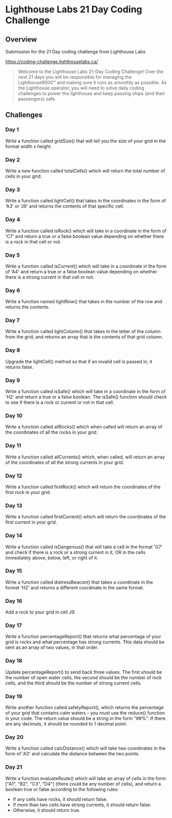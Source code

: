 # Lighthouse Labs 21 Day Coding Challenge

## Overview

Submission for the 21 Day coding challenge from Lighthouse Labs

https://coding-challenge.lighthouselabs.ca/

> Welcome to the Lighthouse Labs 21-Day Coding Challenge! Over the next 21 days you will be responsible for managing the Lighthouse9000™ and making sure it runs as smoothly as possible. As the Lighthouse operator, you will need to solve daily coding challenges to power the lighthouse and keep passing ships (and their passengers) safe.

## Challenges

### Day 1

Write a function called gridSize() that will tell you the size of your grid in the format width x height.

### Day 2

Write a new function called totalCells() which will return the total number of cells in your grid.

### Day 3

Write a function called lightCell() that takes in the coordinates in the form of 'A3' or 'J9' and returns the contents of that specific cell.

### Day 4

Write a function called isRock() which will take in a coordinate in the form of 'C7' and return a true or a false boolean value depending on whether there is a rock in that cell or not.

### Day 5

Write a function called isCurrent() which will take in a coordinate in the form of 'A4' and return a true or a false boolean value depending on whether there is a strong current in that cell or not.

### Day 6

Write a function named lightRow() that takes in the number of the row and returns the contents.

### Day 7

Write a function called lightColumn() that takes in the letter of the column from the grid, and returns an array that is the contents of that grid column.

### Day 8

Upgrade the lightCell() method so that if an invalid cell is passed in, it returns false.

### Day 9

Write a function called isSafe() which will take in a coordinate in the form of 'H2' and return a true or a false boolean. The isSafe() function should check to see if there is a rock or current or not in that cell.

### Day 10

Write a function called allRocks() which when called will return an array of the coordinates of all the rocks in your grid.

### Day 11

Write a function called allCurrents() which, when called, will return an array of the coordinates of all the strong currents in your grid.

### Day 12

Write a function called firstRock() which will return the coordinates of the first rock in your grid.

### Day 13

Write a function called firstCurrent() which will return the coordinates of the first current in your grid.

### Day 14

Write a function called isDangerous() that will take a cell in the format 'G7' and check if there is a rock or a strong current in it, OR in the cells immediately above, below, left, or right of it.

### Day 15

Write a function called distressBeacon() that takes a coordinate in the format 'H2' and returns a different coordinate in the same format.

### Day 16

Add a rock to your grid in cell J9.

### Day 17

Write a function percentageReport() that returns what percentage of your grid is rocks and what percentage has strong currents. This data should be sent as an array of two values, in that order.

### Day 18

Update percentageReport() to send back three values. The first should be the number of open water cells, the second should be the number of rock cells, and the third should be the number of strong current cells.

### Day 19

 Write another function called safetyReport(), which returns the percentage of your grid that contains calm waters - you must use the reduce() function in your code. The return value should be a string in the form "##%". If there are any decimals, it should be rounded to 1 decimal point.

### Day 20

Write a function called calcDistance() which will take two coordinates in the form of 'A3' and calculate the distance between the two points.

### Day 21

Write a function evaluateRoute() which will take an array of cells in the form: ["A1", "B2", "C3", "D4"] (there could be any number of cells), and return a boolean true or false according to the following rules:

- If any cells have rocks, it should return false.
- If more than two cells have strong currents, it should return false.
- Otherwise, it should return true.